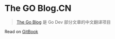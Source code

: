 # The GO Blog.CN



> [The Go Blog](https://go.dev/blog) 是 Go Dev 部分文章的中文翻译项目 

Read on [GitBook](https://sunhaoran.gitbook.io/the-go-blog/)

